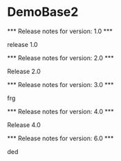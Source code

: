 # DemoBase2

*** Release notes for version: 1.0 ***

release 1.0

*** Release notes for version: 2.0 ***

Release 2.0

*** Release notes for version: 3.0 ***

frg

*** Release notes for version: 4.0 ***

Release 4.0

*** Release notes for version: 6.0 ***

ded